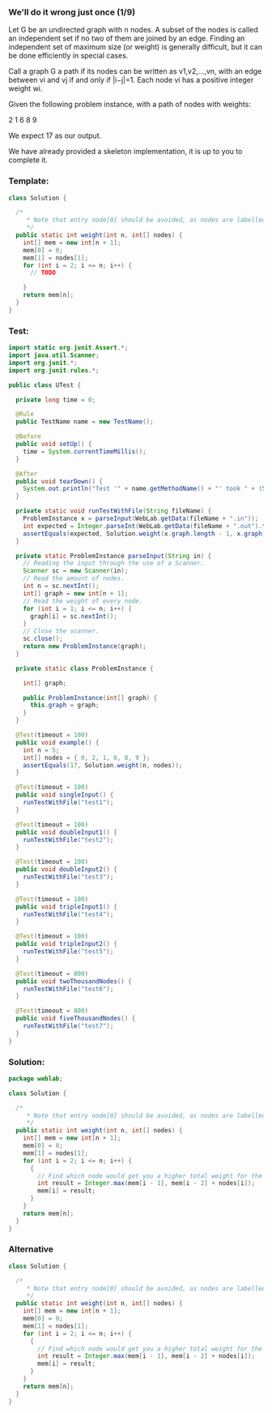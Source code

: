 ### We'll do it wrong just once (1/9)

Let G be an undirected graph with n nodes. A subset of the nodes is called an independent set if no
two of them are joined by an edge. Finding an independent set of maximum size (or weight) is generally difficult,
but it can be done efficiently in special cases.

Call a graph G a path if its nodes can be written as v1,v2,…,vn, with an edge between vi and vj if
and only if |i−j|=1. Each node vi has a positive integer weight wi.

Given the following problem instance, with a path of nodes with weights:

2 1 6 8 9

We expect 17 as our output.

We have already provided a skeleton implementation, it is up to you to complete it.

### Template:
```java
class Solution {

  /*
	 * Note that entry node[0] should be avoided, as nodes are labelled node[1] through node[n].
	 */
  public static int weight(int n, int[] nodes) {
    int[] mem = new int[n + 1];
    mem[0] = 0;
    mem[1] = nodes[1];
    for (int i = 2; i <= n; i++) {
      // TODO

    }
    return mem[n];
  }
}
```

### Test:
```java
import static org.junit.Assert.*;
import java.util.Scanner;
import org.junit.*;
import org.junit.rules.*;

public class UTest {

  private long time = 0;

  @Rule
  public TestName name = new TestName();

  @Before
  public void setUp() {
    time = System.currentTimeMillis();
  }

  @After
  public void tearDown() {
    System.out.println("Test '" + name.getMethodName() + "' took " + (System.currentTimeMillis() - time) + "ms");
  }

  private static void runTestWithFile(String fileName) {
    ProblemInstance x = parseInput(WebLab.getData(fileName + ".in"));
    int expected = Integer.parseInt(WebLab.getData(fileName + ".out").trim());
    assertEquals(expected, Solution.weight(x.graph.length - 1, x.graph));
  }

  private static ProblemInstance parseInput(String in) {
    // Reading the input through the use of a Scanner.
    Scanner sc = new Scanner(in);
    // Read the amount of nodes.
    int n = sc.nextInt();
    int[] graph = new int[n + 1];
    // Read the weight of every node.
    for (int i = 1; i <= n; i++) {
      graph[i] = sc.nextInt();
    }
    // Close the scanner.
    sc.close();
    return new ProblemInstance(graph);
  }

  private static class ProblemInstance {

    int[] graph;

    public ProblemInstance(int[] graph) {
      this.graph = graph;
    }
  }

  @Test(timeout = 100)
  public void example() {
    int n = 5;
    int[] nodes = { 0, 2, 1, 6, 8, 9 };
    assertEquals(17, Solution.weight(n, nodes));
  }

  @Test(timeout = 100)
  public void singleInput() {
    runTestWithFile("test1");
  }

  @Test(timeout = 100)
  public void doubleInput1() {
    runTestWithFile("test2");
  }

  @Test(timeout = 100)
  public void doubleInput2() {
    runTestWithFile("test3");
  }

  @Test(timeout = 100)
  public void tripleInput1() {
    runTestWithFile("test4");
  }

  @Test(timeout = 100)
  public void tripleInput2() {
    runTestWithFile("test5");
  }

  @Test(timeout = 800)
  public void twoThousandNodes() {
    runTestWithFile("test6");
  }

  @Test(timeout = 800)
  public void fiveThousandNodes() {
    runTestWithFile("test7");
  }
}

```


### Solution:
```java
package weblab;

class Solution {

  /*
	 * Note that entry node[0] should be avoided, as nodes are labelled node[1] through node[n].
	 */
  public static int weight(int n, int[] nodes) {
    int[] mem = new int[n + 1];
    mem[0] = 0;
    mem[1] = nodes[1];
    for (int i = 2; i <= n; i++) {
      {
        // Find which node would get you a higher total weight for the current node.
        int result = Integer.max(mem[i - 1], mem[i - 2] + nodes[i]);
        mem[i] = result;
      }
    }
    return mem[n];
  }
}

```

### Alternative
```java
class Solution {

  /*
	 * Note that entry node[0] should be avoided, as nodes are labelled node[1] through node[n].
	 */
  public static int weight(int n, int[] nodes) {
    int[] mem = new int[n + 1];
    mem[0] = 0;
    mem[1] = nodes[1];
    for (int i = 2; i <= n; i++) {
      {
        // Find which node would get you a higher total weight for the current node.
        int result = Integer.max(mem[i - 1], mem[i - 2] + nodes[i]);
        mem[i] = result;
      }
    }
    return mem[n];
  }
}
```
